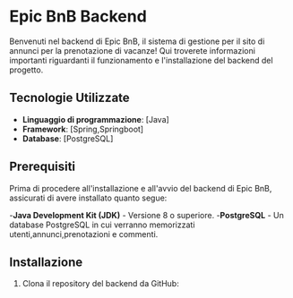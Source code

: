 # Epic BnB Backend

Benvenuti nel backend di Epic BnB, il sistema di gestione per il sito di annunci per la prenotazione di vacanze! Qui troverete informazioni importanti riguardanti il funzionamento e l'installazione del backend del progetto.

## Tecnologie Utilizzate

- **Linguaggio di programmazione**: [Java]
- **Framework**: [Spring,Springboot]
- **Database**: [PostgreSQL]

## Prerequisiti

Prima di procedere all'installazione e all'avvio del backend di Epic BnB, assicurati di avere installato quanto segue:

-**Java Development Kit (JDK)** - Versione 8 o superiore.
-**PostgreSQL** - Un database PostgreSQL in cui verranno memorizzati utenti,annunci,prenotazioni e commenti.

## Installazione

1. Clona il repository del backend da GitHub:


